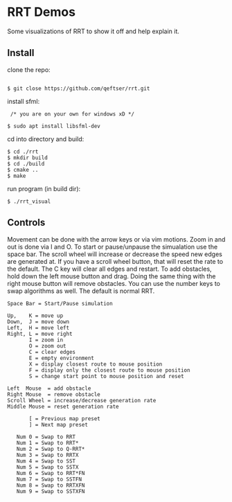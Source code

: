 
# RRT Demos

Some visualizations of RRT to show it off and help explain it.

## Install

clone the repo:
```

$ git close https://github.com/qeftser/rrt.git

```
install sfml:
```
 /* you are on your own for windows xD */

$ sudo apt install libsfml-dev

```
cd into directory and build:
```
$ cd ./rrt 
$ mkdir build
$ cd ./build
$ cmake ..
$ make
```
run program (in build dir):
```
$ ./rrt_visual
```

## Controls

Movement can be done with the arrow keys or via vim motions. Zoom in and out is done via I and O. 
To start or pause/unpause the simualation use the space bar. The scroll wheel will increase or
decrease the speed new edges are generated at. If you have a scroll wheel button, that will reset
the rate to the default. The C key will clear all edges and restart. To add obstacles, hold down
the left mouse button and drag. Doing the same thing with the right mouse button will remove obstacles.
You can use the number keys to swap algorithms as well. The default is normal RRT.
   
```
Space Bar = Start/Pause simulation

Up,    K = move up
Down,  J = move down
Left,  H = move left
Right, L = move right
       I = zoom in
       O = zoom out
       C = clear edges
       E = empty environment
       X = display closest route to mouse position
       F = display only the closest route to mouse position
       S = change start point to mouse position and reset

Left  Mouse  = add obstacle
Right Mouse  = remove obstacle
Scroll Wheel = increase/decrease generation rate
Middle Mouse = reset generation rate

       [ = Previous map preset
       ] = Next map preset

   Num 0 = Swap to RRT
   Num 1 = Swap to RRT*
   Num 2 = Swap to Q-RRT*
   Num 3 = Swap to RRTX
   Num 4 = Swap to SST
   Num 5 = Swap to SSTX
   Num 6 = Swap to RRT*FN
   Num 7 = Swap to SSTFN
   Num 8 = Swap to RRTXFN
   Num 9 = Swap to SSTXFN
```
